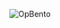 ![OpBento](https://firebasestorage.googleapis.com/v0/b/smartkaksha-fe32c.appspot.com/o/opbento%2Fi-m-abbhayf179f.png?alt=media)
